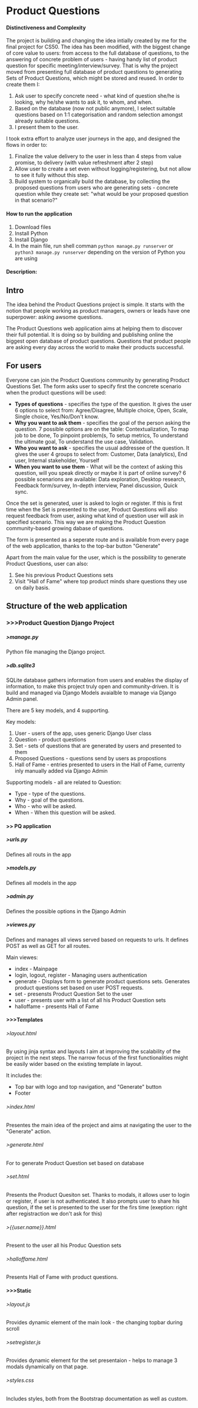 # Product Questions

#### Distinctiveness and Complexity
The project is building and changing the idea intially created by me for the final project for CS50. The idea has been modified, with the biggest change of core value to users: from access to the full database of questions, to the answering of concrete problem of users - having handy list of product question for specific meeting/interview/survey. That is why the project moved from presenting full database of product questions to generating Sets of Product Questions, which might be stored and reused. In order to create them I:
1. Ask user to specify concrete need - what kind of question she/he is looking, why he/she wants to ask it, to whom, and when.
2. Based on the database (now not public anymore), I select suitable questions based on 1:1 categorisation and random selection amongst already suitable questions. 
3. I present them to the user.

I took extra effort to analyze user journeys in the app, and designed the flows in order to:
1. Finalize the value delivery to the user in less than 4 steps from value promise, to delivery (with value refreshment after 2 step)
2. Allow user to create a set even without logging/registering, but not allow to see it fully without this step. 
3. Build system to organically build the database, by collecting the proposed questions from users who are generating sets - concrete question while they create set: "what would be your proposed question in that scenario?"




#### How to run the application 
1. Download files 
2. Install Python 
3. Install Django 
4. In the main file, run shell comman ```python manage.py runserver``` or ```python3 manage.py runserver``` depending on the version of Python you are using 

#### Description:

## Intro

The idea behind the Product Questions project is simple. It starts with the notion that people working as product managers, owners or leads have one superpower: asking awsome questions.

The Product Questions web application aims at helping them to discover their full potential. It is doing so by building and publishing online the biggest open database of product questions. Questions that product people are asking every day across the world to make their products successful.

## For users

Everyone can join the Product Questions community by generating Product Questions Set. The form asks user to specify first the concrete scenario when the product questions will be used:

- **Types of questions** - specifies the type of the question. It gives the user 6 options to select from: Agree/Disagree, Multiple choice, Open, Scale, Single choice, Yes/No/Don't know.
- **Why you want to ask them** - specifies the goal of the person asking the question. 7 possible options are on the table: Contextualization, To map job to be done, To pinpoint problem(s, To setup metrics, To understand the ultimate goal, To understand the use case, Validation. 
- **Who you want to ask** - specifies the usual addressee of the question. It gives the user 4 groups to select from:  Customer, Data (analytics), End user, Internal stakeholder, Yourself
- **When you want to use them** - What will be the context of asking this question, will you speak directly or maybe it is part of online survey? 6 possible scenarions are available: Data exploration, Desktop research, Feedback form/survey, In-depth interview, Panel discussion, Quick sync.

Once the set is generated, user is asked to login or register. If this is first time when the Set is presented to the user, Product Questions will also request feedback from user, asking what kind of question user will ask in specified scenario. This way we are making the Product Question community-based growing dabase of questions.

The form is presented as a seperate route and is available from every page of the web application, thanks to the top-bar button "Generate"

Apart from the main value for the user, which is the possibility to generate Product Questions, user can also: 

1. See his previous Product Questions sets
2. Visit "Hall of Fame" where top product minds share questions they use on daily basis. 


## Structure of the web application

### >>>Product Question Django Project

##### >manage.py
Python file managing the Django project. 

##### >db.sqlite3
SQLite database gathers information from users and enables the display of information, to make this project truly open and community-driven. It is build and managed via Django Models avaialble to manage via Django Admin panel. 

There are 5 key models, and 4 supporting. 

Key models:
1. User - users of the app, uses generic Django User class 
2. Question - product questions 
3. Set - sets of questions that are generated by users and presented to them 
4. Proposed Questions - questions send by users as propostions
5. Hall of Fame - entries presented to users in the Hall of Fame, currenty inly manually added via Django Admin

Supporting models - all are related to Question:
- Type - type of the questions.
- Why - goal of the questions. 
- Who - who will be asked.
- When - When this question will be asked.

#### >> PQ application 

##### >urls.py 
Defines all routs in the app 

##### >models.py 
Defines all models in the app 

##### >admin.py 
Defines the possible options in the Django Admin 

##### >viewes.py 
Defines and manages all views served based on requests to urls. It defines POST as well as GET for all routes.

Main viewes: 
- index - Mainpage 
- login, logout, register - Managing users authentication 
- generate - Displays form to generate product questions sets. Generates product questions set based on user POST requests. 
- set - presensts Product Question Set to the user 
- user - presents user with a list of all his Product Question sets
- halloffame - presents Hall of Fame 


#### >>>Templates

###### >layout.html
By using jinja syntax and layouts I aim at improving the scalability of the project in the next steps. The narrow focus of the first functionalities might be easily wider based on the existing template in layout.

It includes the:
- Top bar with logo and top navigation, and "Generate" button
- Footer

###### >index.html
Presentes the main idea of the project and aims at navigating the user to the "Generate" action. 

###### >generate.html
For to generate Product Question set based on database 

###### >set.html
Presents the Product Quesiton set. Thanks to modals, it allows user to login or register, if user is not authenticated. It also prompts user to share his question, if the set is presented to the user for the firs time (exeption: right after registraction we don't ask for this)

###### >{{user.name}}.html
Present to the user all his Produc Question sets 

###### >halloffame.html
Presents Hall of Fame with product questions.

#### >>>Static
###### >layout.js
Provides dynamic element of the main look - the changing topbar during scroll 

###### >setregister.js
Provides dynamic element for the set presentaion - helps to manage 3 modals dynamically on that page.

###### >styles.css
Includes styles, both from the Bootstrap documentation as well as custom.


